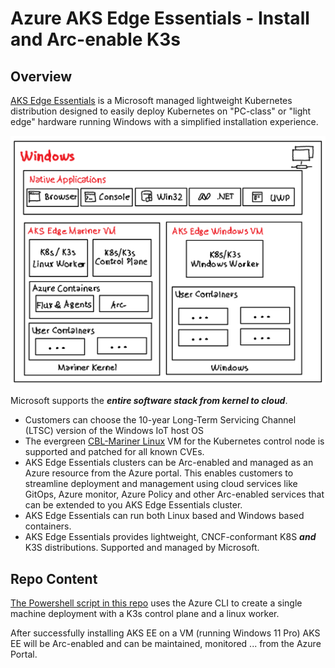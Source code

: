 # Azure AKS Edge Essentials - Install and Arc-enable K3s

## Overview

[AKS Edge Essentials](https://learn.microsoft.com/en-us/azure/aks/hybrid/aks-edge-overview) is a Microsoft managed lightweight Kubernetes distribution designed to easily deploy Kubernetes on "PC-class" or "light edge" hardware running Windows with a simplified installation experience.

![Architecture](media/img/ArchitectureHost.png)

Microsoft supports the ***entire software stack from kernel to cloud***.

- Customers can choose the 10-year Long-Term Servicing Channel (LTSC) version of the Windows IoT host OS
- The evergreen [CBL-Mariner Linux](https://en.wikipedia.org/wiki/CBL-Mariner) VM for the Kubernetes control node is supported and patched for all known CVEs. 
- AKS Edge Essentials clusters can be Arc-enabled and managed as an Azure resource from the Azure portal. This enables customers to streamline deployment and management using cloud services like GitOps, Azure monitor, Azure Policy and other Arc-enabled services that can be extended to you AKS Edge Essentials cluster.
- AKS Edge Essentials can run both Linux based and Windows based containers.
- AKS Edge Essentials provides lightweight, CNCF-conformant K8S ***and*** K3S distributions. Supported and managed by Microsoft.

## Repo Content

[The Powershell script in this repo](src/CreateEnv/README.md) uses the Azure CLI to create a single machine deployment with a K3s control plane and a linux worker.

After successfully installing AKS EE on a VM (running Windows 11 Pro) AKS EE will be Arc-enabled and can be maintained, monitored ... from the Azure Portal. 
